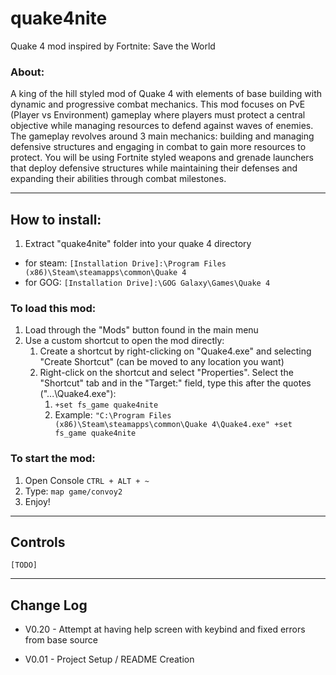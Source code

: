 # quake4nite

Quake 4 mod inspired by Fortnite: Save the World

### About:

A king of the hill styled mod of Quake 4 with elements of base building with dynamic and progressive combat mechanics. This mod focuses on PvE (Player vs Environment) gameplay where players must protect a central objective while managing resources to defend against waves of enemies. The gameplay revolves around 3 main mechanics: building and managing defensive structures and engaging in combat to gain more resources to protect. You will be using Fortnite styled weapons and grenade launchers that deploy defensive structures while maintaining their defenses and expanding their abilities through combat milestones.

---

## **How to install:**

1. Extract "quake4nite" folder into your quake 4 directory

- for steam: `[Installation Drive]:\Program Files (x86)\Steam\steamapps\common\Quake 4`
- for GOG: `[Installation Drive]:\GOG Galaxy\Games\Quake 4`

### To load this mod:

1. Load through the "Mods" button found in the main menu
2. Use a custom shortcut to open the mod directly:
   1. Create a shortcut by right-clicking on "Quake4.exe" and selecting "Create Shortcut" (can be moved to any location you want)
   2. Right-click on the shortcut and select "Properties". Select the "Shortcut" tab and in the "Target:" field, type this after the quotes ("...\Quake4.exe"):
      1. `+set fs_game quake4nite`
      2. Example: `"C:\Program Files (x86)\Steam\steamapps\common\Quake 4\Quake4.exe" +set fs_game quake4nite`

### To start the mod:

1. Open Console `CTRL + ALT + ~`
2. Type: `map game/convoy2`
3. Enjoy!

---

## Controls

`[TODO]`

---

## Change Log

- V0.20 - Attempt at having help screen with keybind and fixed errors from base source

- V0.01 - Project Setup / README Creation
